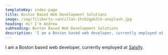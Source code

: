 ```yaml
---
templateKey: index-page
title: Boston Based Web Development Solutions
image: /img/filiberto-santillan-1hcb2gpk3ik-unsplash.jpg
heading: Hi! I'm Andrew
subheading: Boston Based Web Development Solutions
description: 'I am a Boston based web developer, currently employed at Salsify. '
---
```

I am a Boston based web developer, currently employed at [Salsify](https://salsify.com).
